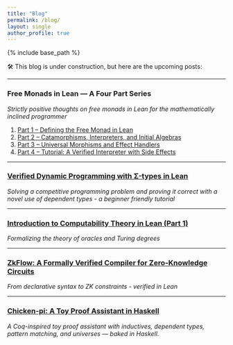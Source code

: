 ```yaml
---
title: "Blog"
permalink: /blog/
layout: single
author_profile: true
---
```


{% include base_path %}

🛠️ This blog is under construction, but here are the upcoming posts:

---

### Free Monads in Lean — A Four Part Series
*Strictly positive thoughts on free monads in Lean for the mathematically inclined programmer*

1. [Part&nbsp;1 – Defining the Free Monad in Lean](/blog/freer-monad/part1/)
2. [Part&nbsp;2 – Catamorphisms, Interpreters, and Initial Algebras](/blog/freer-monad/part2/)
3. [Part&nbsp;3 – Universal Morphisms and Effect Handlers](/blog/freer-monad/part3/)
4. [Part&nbsp;4 – Tutorial: A Verified Interpreter with Side Effects](/blog/freer-monad/part4/)

---

### [Verified Dynamic Programming with Σ-types in Lean](/blog/memoization-sigma/)
*Solving a competitive programming problem and proving it correct with a novel use of dependent types - a beginner friendly tutorial*

---

### [Introduction to Computability Theory in Lean (Part 1)](/blog/computability-lean-part-1/)
*Formalizing the theory of oracles and Turing degrees*

---

### [ZkFlow: A Formally Verified Compiler for Zero-Knowledge Circuits](/blog/zkflow/)
*From declarative syntax to ZK constraints - verified in Lean*

---

### [Chicken-pi: A Toy Proof Assistant in Haskell](/blog/chicken-pi/)
*A Coq-inspired toy proof assistant with inductives, dependent types, pattern matching, and universes — baked in Haskell.*
